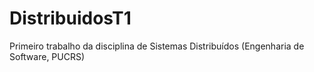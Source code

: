 # DistribuidosT1
Primeiro trabalho da disciplina de Sistemas Distribuídos (Engenharia de Software, PUCRS)
